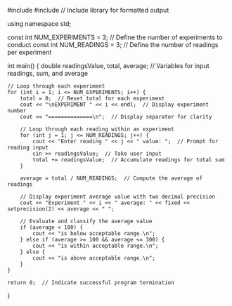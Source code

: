 #include <iostream>
#include <iomanip>  // Include library for formatted output

using namespace std;

const int NUM_EXPERIMENTS = 3; // Define the number of experiments to conduct
const int NUM_READINGS = 3;  // Define the number of readings per experiment

int main() {
    double readingsValue, total, average;  // Variables for input readings, sum, and average

    // Loop through each experiment
    for (int i = 1; i <= NUM_EXPERIMENTS; i++) {  
        total = 0;  // Reset total for each experiment
        cout << "\nEXPERIMENT " << i << endl;  // Display experiment number
        cout << "==============\n";  // Display separator for clarity

        // Loop through each reading within an experiment
        for (int j = 1; j <= NUM_READINGS; j++) {  
            cout << "Enter reading " << j << " value: ";  // Prompt for reading input
            cin >> readingsValue;  // Take user input
            total += readingsValue;  // Accumulate readings for total sum
        }

        average = total / NUM_READINGS;  // Compute the average of readings

        // Display experiment average value with two decimal precision
        cout << "Experiment " << i << " average: " << fixed << setprecision(2) << average << " ";

        // Evaluate and classify the average value
        if (average < 100) {
            cout << "is below acceptable range.\n";
        } else if (average >= 100 && average <= 300) {  
            cout << "is within acceptable range.\n";
        } else {
            cout << "is above acceptable range.\n";
        }
    }

    return 0;  // Indicate successful program termination
}
